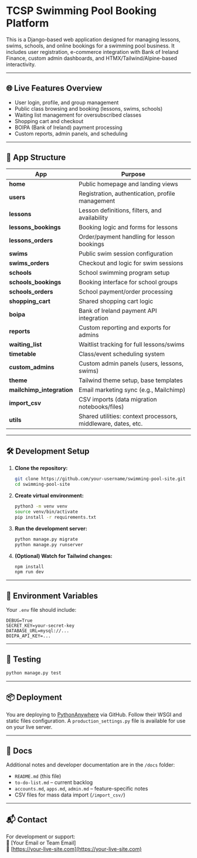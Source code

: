 
# TCSP Swimming Pool Booking Platform

This is a Django-based web application designed for managing lessons, swims, schools, and online bookings for a swimming pool business. It includes user registration, e-commerce integration with Bank of Ireland Finance, custom admin dashboards, and HTMX/Tailwind/Alpine-based interactivity.

---

## 🌐 Live Features Overview

- User login, profile, and group management
- Public class browsing and booking (lessons, swims, schools)
- Waiting list management for oversubscribed classes
- Shopping cart and checkout
- BOIPA (Bank of Ireland) payment processing
- Custom reports, admin panels, and scheduling

---

## 🧱 App Structure

| App | Purpose |
|-----|---------|
| **home** | Public homepage and landing views |
| **users** | Registration, authentication, profile management |
| **lessons** | Lesson definitions, filters, and availability |
| **lessons_bookings** | Booking logic and forms for lessons |
| **lessons_orders** | Order/payment handling for lesson bookings |
| **swims** | Public swim session configuration |
| **swims_orders** | Checkout and logic for swim sessions |
| **schools** | School swimming program setup |
| **schools_bookings** | Booking interface for school groups |
| **schools_orders** | School payment/order processing |
| **shopping_cart** | Shared shopping cart logic |
| **boipa** | Bank of Ireland payment API integration |
| **reports** | Custom reporting and exports for admins |
| **waiting_list** | Waitlist tracking for full lessons/swims |
| **timetable** | Class/event scheduling system |
| **custom_admins** | Custom admin panels (users, lessons, swims) |
| **theme** | Tailwind theme setup, base templates |
| **mailchimp_integration** | Email marketing sync (e.g., Mailchimp) |
| **import_csv** | CSV imports (data migration notebooks/files) |
| **utils** | Shared utilities: context processors, middleware, dates, etc. |

---

## 🛠 Development Setup

1. **Clone the repository:**
   ```bash
   git clone https://github.com/your-username/swimming-pool-site.git
   cd swimming-pool-site
   ```

2. **Create virtual environment:**
   ```bash
   python3 -m venv venv
   source venv/bin/activate
   pip install -r requirements.txt
   ```

3. **Run the development server:**
   ```bash
   python manage.py migrate
   python manage.py runserver
   ```

4. **(Optional) Watch for Tailwind changes:**
   ```bash
   npm install
   npm run dev
   ```

---

## 🔑 Environment Variables

Your `.env` file should include:

```env
DEBUG=True
SECRET_KEY=your-secret-key
DATABASE_URL=mysql://...
BOIPA_API_KEY=...
```

---

## 🧪 Testing

```bash
python manage.py test
```

---

## 📦 Deployment

You are deploying to [PythonAnywhere](https://www.pythonanywhere.com/) via GitHub. Follow their WSGI and static files configuration. A `production_settings.py` file is available for use on your live server.

---

## 📁 Docs

Additional notes and developer documentation are in the `/docs` folder:
- `README.md` (this file)
- `to-do-list.md` – current backlog
- `accounts.md`, `apps.md`, `admin.md` – feature-specific notes
- CSV files for mass data import (`/import_csv/`)

---

## 📬 Contact

For development or support:  
📧 [Your Email or Team Email]  
🔗 [https://your-live-site.com](https://your-live-site.com)
